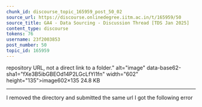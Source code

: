 ```yaml
---
chunk_id: discourse_topic_165959_post_50_02
source_url: https://discourse.onlinedegree.iitm.ac.in/t/165959/50
source_title: GA4 - Data Sourcing - Discussion Thread [TDS Jan 2025]
content_type: discourse
tokens: 76
username: 23f2003853
post_number: 50
topic_id: 165959
---
```


 repository URL, not a direct link to a folder." alt="image" data-base62-sha1="fXe3B5ibGBEOd14P2LGcLfYl1fn" width="602" height="135">image602×135 24.8 KB

---

I removed the directory and submitted the same url I got the following error
